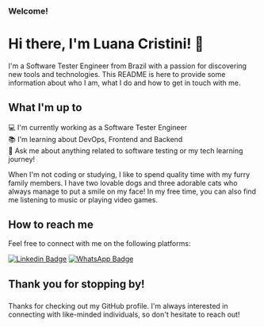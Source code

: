 ### Welcome!

# Hi there, I'm Luana Cristini! 👋

I'm a Software Tester Engineer from Brazil with a passion for discovering new tools and technologies. This README is here to provide some information about who I am, what I do and how to get in touch with me.

## What I'm up to

:computer: I'm currently working as a Software Tester Engineer <br>
:books: I'm learning about DevOps, Frontend and Backend <br>
💬 Ask me about anything related to software testing or my tech learning journey! <br>

When I'm not coding or studying, I like to spend quality time with my furry family members. I have two lovable dogs and three adorable cats who always manage to put a smile on my face! In my free time, you can also find me listening to music or playing video games.
<br>
 
## How to reach me

Feel free to connect with me on the following platforms:
 
[![Linkedin Badge](	https://img.shields.io/badge/LinkedIn-0077B5?style=for-the-badge&logo=linkedin&logoColor=white&link=https://www.linkedin.com/in/luanacristini/)](https://www.linkedin.com/in/luanacristini/)
[![WhatsApp Badge](	https://img.shields.io/badge/WhatsApp-25D366?style=for-the-badge&logo=whatsapp&logoColor=white&link=https://api.whatsapp.com/send?phone=5547988835413)](https://api.whatsapp.com/send?phone=5547988835413)
<br>

## Thank you for stopping by!
 
###

Thanks for checking out my GitHub profile. I'm always interested in connecting with like-minded individuals, so don't hesitate to reach out!


